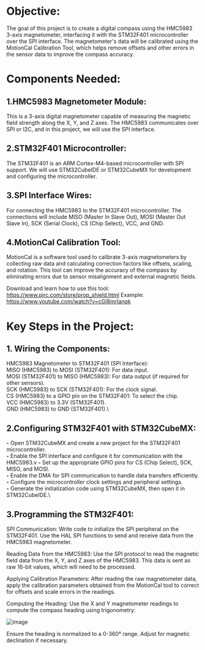 # **Objective:**

The goal of this project is to create a digital compass using the HMC5983 3-axis magnetometer, interfacing it with the STM32F401 microcontroller over the SPI interface. The magnetometer's data will be calibrated using the MotionCal Calibration Tool, which helps remove offsets and other errors in the sensor data to improve the compass accuracy.

# **Components Needed:**

## 1.HMC5983 Magnetometer Module:

This is a 3-axis digital magnetometer capable of measuring the magnetic field strength along the X, Y, and Z axes. The HMC5983 communicates over SPI or I2C, and in this project, we will use the SPI interface.
## 2.STM32F401 Microcontroller:

The STM32F401 is an ARM Cortex-M4-based microcontroller with SPI support. We will use STM32CubeIDE or STM32CubeMX for development and configuring the microcontroller.
## 3.SPI Interface Wires:

For connecting the HMC5983 to the STM32F401 microcontroller. The connections will include MISO (Master In Slave Out), MOSI (Master Out Slave In), SCK (Serial Clock), CS (Chip Select), VCC, and GND.
## 4.MotionCal Calibration Tool:

MotionCal is a software tool used to calibrate 3-axis magnetometers by collecting raw data and calculating correction factors like offsets, scaling, and rotation. This tool can improve the accuracy of the compass by eliminating errors due to sensor misalignment and external magnetic fields.

Download and learn how to use this tool:  https://www.pjrc.com/store/prop_shield.html
Example: https://www.youtube.com/watch?v=cGI8mrIanpk

# **Key Steps in the Project:**
## 1. Wiring the Components:
HMC5983 Magnetometer to STM32F401 (SPI Interface):\
MISO (HMC5983) to MOSI (STM32F401): For data input.\
MOSI (STM32F401) to MISO (HMC5983): For data output (if required for other sensors).\
SCK (HMC5983) to SCK (STM32F401): For the clock signal.\
CS (HMC5983) to a GPIO pin on the STM32F401: To select the chip.\
VCC (HMC5983) to 3.3V (STM32F401).\
GND (HMC5983) to GND (STM32F401).\

## 2.Configuring STM32F401 with STM32CubeMX:
**-** Open STM32CubeMX and create a new project for the STM32F401 microcontroller.\
**-** Enable the SPI interface and configure it for communication with the HMC5983.v
**-** Set up the appropriate GPIO pins for CS (Chip Select), SCK, MISO, and MOSI.\
**-** Enable the DMA for SPI communication to handle data transfers efficiently.\
**-** Configure the microcontroller clock settings and peripheral settings.\
**-** Generate the initialization code using STM32CubeMX, then open it in STM32CubeIDE.\

## 3.Programming the STM32F401:
SPI Communication: Write code to initialize the SPI peripheral on the STM32F401. Use the HAL SPI functions to send and receive data from the HMC5983 magnetometer.

Reading Data from the HMC5983: Use the SPI protocol to read the magnetic field data from the X, Y, and Z axes of the HMC5983. This data is sent as raw 16-bit values, which will need to be processed.

Applying Calibration Parameters: After reading the raw magnetometer data, apply the calibration parameters obtained from the MotionCal tool to correct for offsets and scale errors in the readings.

Computing the Heading: Use the X and Y magnetometer readings to compute the compass heading using trigonometry:

![image](https://github.com/user-attachments/assets/99d73cab-36b2-47d6-b09b-57a3f5c33ec2)​
 
Ensure the heading is normalized to a 0-360° range. Adjust for magnetic declination if necessary.
